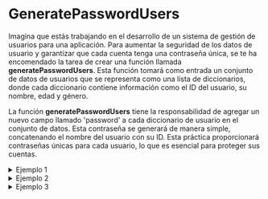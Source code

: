 # GeneratePasswordUsers
Imagina que estás trabajando en el desarrollo de un sistema de gestión de usuarios para una aplicación. Para aumentar la seguridad de los datos de usuario y garantizar que cada cuenta tenga una contraseña única, se te ha encomendado la tarea de crear una función llamada **generatePasswordUsers**. Esta función tomará como entrada un conjunto de datos de usuarios que se representa como una lista de diccionarios, donde cada diccionario contiene información como el ID del usuario, su nombre, edad y género.

La función **generatePasswordUsers** tiene la responsabilidad de agregar un nuevo campo llamado 'password' a cada diccionario de usuario en el conjunto de datos. Esta contraseña se generará de manera simple, concatenando el nombre del usuario con su ID. Esta práctica proporcionará contraseñas únicas para cada usuario, lo que es esencial para proteger sus cuentas.

<details>
    <summary>Ejemplo 1</summary>

### Entrada
```python
[
    {
        'id': 100,
        'name': 'brayan',
        'age': 23,
        'gender': 'male'
    },
    {
        'id': 101,
        'name': 'sara',
        'age': 25,
        'gender': 'female'
    },
    {
        'id': 102,
        'name': 'stiven',
        'age': 18,
        'gender': 'male'
    },
    {
        'id': 103,
        'name': 'valentina',
        'age': 30,
        'gender': 'female'
    }
]
```

### Salida 
```python
[
    {'id': 100, 'name': 'brayan', 'age': 23, 'gender': 'male', 'password': 'brayan100'}, 
    {'id': 101, 'name': 'sara', 'age': 25, 'gender': 'female', 'password': 'sara101'}, 
    {'id': 102, 'name': 'stiven', 'age': 18, 'gender': 'male', 'password': 'stiven102'}, 
    {'id': 103, 'name': 'valentina', 'age': 30, 'gender': 'female', 'password': 'valentina103'}
]
```

</details>

<details>
    <summary>Ejemplo 2</summary>

### Entrada
```python
[
    {
        'id': 110,
        'name': 'julio',
        'age': 30,
        'gender': 'male'
    },
    {
        'id': 111,
        'name': 'paola',
        'age': 40,
        'gender': 'female'
    },
    {
        'id': 112,
        'name': 'mauricio',
        'age': 35,
        'gender': 'male'
    },
    {
        'id': 123,
        'name': 'estefania',
        'age': 30,
        'gender': 'female'
    }
]
```

### Salida 
```python
[
    {'id': 110, 'name': 'julio', 'age': 30, 'gender': 'male', 'password': 'julio110'}, 
    {'id': 111, 'name': 'paola', 'age': 40, 'gender': 'female', 'password': 'paola111'}, 
    {'id': 112, 'name': 'mauricio', 'age': 35, 'gender': 'male', 'password': 'mauricio112'}, 
    {'id': 123, 'name': 'estefania', 'age': 30, 'gender': 'female', 'password': 'estefania123'}
]
```

</details>

<details>
    <summary>Ejemplo 3</summary>

### Entrada
```python
[
    {
        'id': 210,
        'name': 'pablo',
        'age': 35,
        'gender': 'male'
    },
    {
        'id': 211,
        'name': 'paula',
        'age': 20,
        'gender': 'female'
    },
    {
        'id': 212,
        'name': 'carlos',
        'age': 25,
        'gender': 'male'
    },
    {
        'id': 223,
        'name': 'dahiana',
        'age': 21,
        'gender': 'female'
    }
]
```

### Salida 
```python
[
    {'id': 210, 'name': 'pablo', 'age': 35, 'gender': 'male', 'password': 'pablo210'}, 
    {'id': 211, 'name': 'paula', 'age': 20, 'gender': 'female', 'password': 'paula211'}, 
    {'id': 212, 'name': 'carlos', 'age': 25, 'gender': 'male', 'password': 'carlos212'}, 
    {'id': 223, 'name': 'dahiana', 'age': 21, 'gender': 'female', 'password': 'dahiana223'}
]
```

</details>
